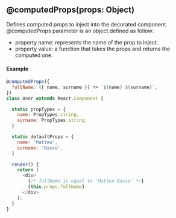 ## @computedProps(props: Object)

Defines computed props to inject into the decorated component.
@computedProps parameter is an object defined as follow:
- property name: represents the name of the prop to inject.
- property value: a function that takes the props and returns the computed one.

#### Example

```js
@computedProps({
  fullName: ({ name, surname }) => `${name} ${surname}`,
})
class User extends React.Component {

  static propTypes = {
    name: PropTypes.string,
    surname: PropTypes.string,
  }

  static defaultProps = {
    name: 'Matteo',
    surname: 'Basso',
  }

  render() {
    return (
      <div>
        {/* fullName is equal to 'Matteo Basso' */}
        {this.props.fullName}
      </div>
    );
  }
}
```
